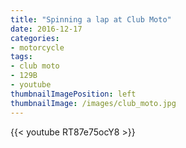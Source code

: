 ```yaml
---
title: "Spinning a lap at Club Moto"
date: 2016-12-17
categories:
- motorcycle
tags:
- club moto
- 129B
- youtube
thumbnailImagePosition: left
thumbnailImage: /images/club_moto.jpg
---
```


{{< youtube RT87e75ocY8 >}}
